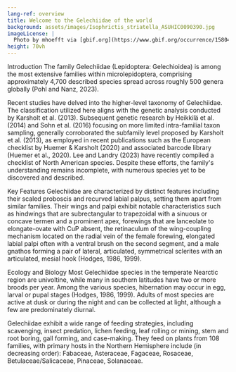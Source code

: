 ```yaml
---
lang-ref: overview
title: Welcome to the Gelechiidae of the world
background: assets/images/Isophrictis_striatella_ASUHIC0090390.jpg
imageLicense: |
  Photo by mhoefft via [gbif.org](https://www.gbif.org/occurrence/1580487687)
height: 70vh
---
```



Introduction
The family Gelechiidae (Lepidoptera: Gelechioidea) is among the most extensive families within microlepidoptera, comprising approximately 4,700 described species spread across roughly 500 genera globally (Pohl and Nanz, 2023). 

Recent studies have delved into the higher-level taxonomy of Gelechiidae. The classification utilized here aligns with the genetic analysis conducted by Karsholt et al. (2013). Subsequent genetic research by Heikkilä et al. (2014) and Sohn et al. (2016) focusing on more limited intra-familial taxon sampling,  generally corroborated the subfamily level proposed by Karsholt et al. (2013), as employed in recent publications such as the European checklist by Huemer & Karsholt (2020) and associated barcode library (Huemer et al., 2020). Lee and Landry (2023) have recently compiled a checklist of North American species. Despite these efforts, the family's understanding remains incomplete, with numerous species yet to be discovered and described.

Key Features
Gelechiidae are characterized by distinct features including their scaled proboscis and recurved labial palpus, setting them apart from similar families. Their wings and palpi exhibit notable characteristics such as hindwings that are subrectangular to trapezoidal with a sinuous or concave termen and a prominent apex, forewings that are lanceolate to elongate-ovate with CuP absent, the retinaculum of the wing-coupling mechanism located on the radial vein of the female forewing, elongated labial palpi often with a ventral brush on the second segment, and a male gnathos forming a pair of lateral, articulated, symmetrical sclerites with an articulated, mesial hook (Hodges, 1986, 1999).

Ecology and Biology
Most Gelechiidae species in the temperate Nearctic region are univoltine, while many in southern latitudes have two or more broods per year. Among the various species, hibernation may occur in egg, larval or pupal stages (Hodges, 1986, 1999). Adults of most species are active at dusk or during the night and can be collected at light, although a few are predominately diurnal. 

Gelechiidae exhibit a wide range of feeding strategies, including scavenging, insect predation, lichen feeding, leaf rolling or mining, stem and root boring, gall forming, and case-making. They feed on plants from 108 families, with primary hosts in the Northern Hemisphere include (in decreasing order): Fabaceae, Asteraceae, Fagaceae, Rosaceae, Betulaceae/Salicaceae, Pinaceae, Solanaceae.


